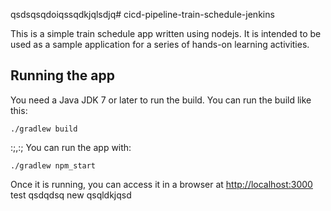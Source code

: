 qsdsqsqdoiqssqdkjqlsdjq# cicd-pipeline-train-schedule-jenkins

This is a simple train schedule app written using nodejs. It is intended to be used as a sample application for a series of hands-on learning activities.

## Running the app

You need a Java JDK 7 or later to run the build. You can run the build like this:

    ./gradlew build
:;,:;
You can run the app with:

    ./gradlew npm_start

Once it is running, you can access it in a browser at [http://localhost:3000](http://localhost:3000)
test
qsdqdsq
new
qsqldkjqsd
